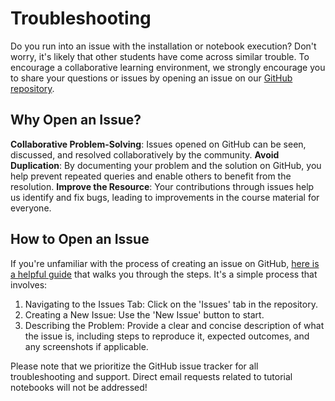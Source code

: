 # Troubleshooting

Do you run into an issue with the installation or notebook execution? Don't worry, it's
likely that other students have come across similar trouble. To encourage a collaborative learning
environment, we strongly encourage you to share
your questions or issues by opening an issue on our [GitHub repository](https://github.com/Coastal-Dynamics/CoastalCodebook).

## Why Open an Issue?

**Collaborative Problem-Solving**: Issues opened on GitHub can be seen, discussed, and resolved collaboratively by the community.
**Avoid Duplication**: By documenting your problem and the solution on GitHub, you help prevent repeated queries and enable others to benefit from the resolution.
**Improve the Resource**: Your contributions through issues help us identify and fix bugs, leading to improvements in the course material for everyone.

## How to Open an Issue

If you're unfamiliar with the process of creating an issue on GitHub, [here is a helpful guide](https://docs.github.com/en/issues/tracking-your-work-with-issues/creating-an-issue) that walks you through the steps. It's a simple process that involves:

1. Navigating to the Issues Tab: Click on the 'Issues' tab in the repository.
2. Creating a New Issue: Use the 'New Issue' button to start.
3. Describing the Problem: Provide a clear and concise description of what the issue is,
   including steps to reproduce it, expected outcomes, and any screenshots if applicable.

Please note that we prioritize the GitHub issue tracker for all troubleshooting and
support. Direct email requests related to tutorial notebooks will not be
addressed!